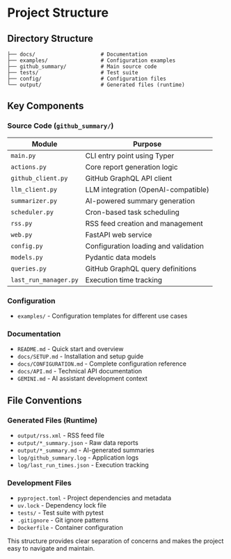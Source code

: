# Project Structure

## Directory Structure

```
├── docs/                     # Documentation
├── examples/                 # Configuration examples
├── github_summary/           # Main source code
├── tests/                    # Test suite
├── config/                   # Configuration files
└── output/                   # Generated files (runtime)
```

## Key Components

### Source Code (`github_summary/`)

| Module                | Purpose                              |
| --------------------- | ------------------------------------ |
| `main.py`             | CLI entry point using Typer          |
| `actions.py`          | Core report generation logic         |
| `github_client.py`    | GitHub GraphQL API client            |
| `llm_client.py`       | LLM integration (OpenAI-compatible)  |
| `summarizer.py`       | AI-powered summary generation        |
| `scheduler.py`        | Cron-based task scheduling           |
| `rss.py`              | RSS feed creation and management     |
| `web.py`              | FastAPI web service                  |
| `config.py`           | Configuration loading and validation |
| `models.py`           | Pydantic data models                 |
| `queries.py`          | GitHub GraphQL query definitions     |
| `last_run_manager.py` | Execution time tracking              |

### Configuration

- `examples/` - Configuration templates for different use cases

### Documentation

- `README.md` - Quick start and overview
- `docs/SETUP.md` - Installation and setup guide
- `docs/CONFIGURATION.md` - Complete configuration reference
- `docs/API.md` - Technical API documentation
- `GEMINI.md` - AI assistant development context

## File Conventions

### Generated Files (Runtime)

- `output/rss.xml` - RSS feed file
- `output/*_summary.json` - Raw data reports
- `output/*_summary.md` - AI-generated summaries
- `log/github_summary.log` - Application logs
- `log/last_run_times.json` - Execution tracking

### Development Files

- `pyproject.toml` - Project dependencies and metadata
- `uv.lock` - Dependency lock file
- `tests/` - Test suite with pytest
- `.gitignore` - Git ignore patterns
- `Dockerfile` - Container configuration

This structure provides clear separation of concerns and makes the project easy to navigate and maintain.

